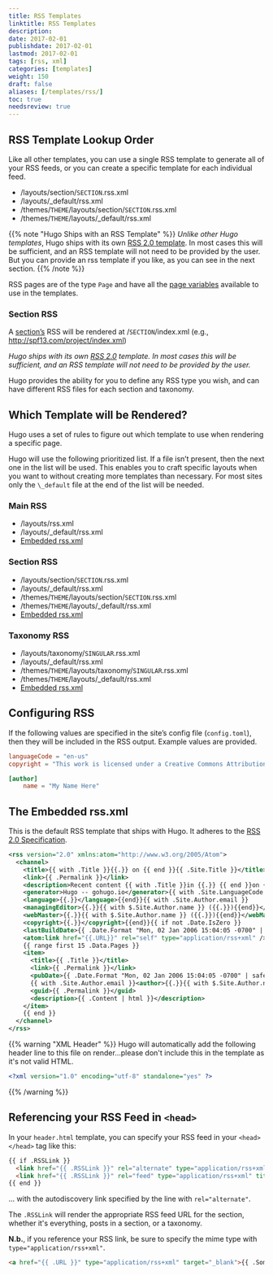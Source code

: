 ```yaml
---
title: RSS Templates
linktitle: RSS Templates
description:
date: 2017-02-01
publishdate: 2017-02-01
lastmod: 2017-02-01
tags: [rss, xml]
categories: [templates]
weight: 150
draft: false
aliases: [/templates/rss/]
toc: true
needsreview: true
---
```


## RSS Template Lookup Order

Like all other templates, you can use a single RSS template to generate all of your RSS feeds, or you can create a specific template for each individual feed.

* /layouts/section/`SECTION`.rss.xml
* /layouts/\_default/rss.xml
* /themes/`THEME`/layouts/section/`SECTION`.rss.xml
* /themes/`THEME`/layouts/\_default/rss.xml

{{% note "Hugo Ships with an RSS Template" %}}
*Unlike other Hugo templates*, Hugo ships with its own [RSS 2.0 template](#the-embedded-rss-xml:eceb479b7b3b2077408a2878a29e1320). In most cases this will be sufficient, and an RSS template will not need to be provided by the user. But you can provide an rss template if you like, as you can see in the next section.
{{% /note %}}

RSS pages are of the type `Page` and have all the [page variables](/layout/variables/) available to use in the templates.

### Section RSS

A [section’s][section] RSS will be rendered at /`SECTION`/index.xml (e.g., http://spf13.com/project/index.xml)

*Hugo ships with its own [RSS 2.0][] template. In most cases this will
be sufficient, and an RSS template will not need to be provided by the
user.*

Hugo provides the ability for you to define any RSS type you wish, and
can have different RSS files for each section and taxonomy.

## Which Template will be Rendered?

Hugo uses a set of rules to figure out which template to use when rendering a specific page.

Hugo will use the following prioritized list. If a file isn’t present, then the next one in the list will be used. This enables you to craft specific layouts when you want to without creating more templates than necessary. For most sites only the `\_default` file at the end of the list will be needed.

### Main RSS

* /layouts/rss.xml
* /layouts/\_default/rss.xml
* [Embedded rss.xml](#the-embedded-rss-xml:eceb479b7b3b2077408a2878a29e1320)

### Section RSS

* /layouts/section/`SECTION`.rss.xml
* /layouts/\_default/rss.xml
* /themes/`THEME`/layouts/section/`SECTION`.rss.xml
* /themes/`THEME`/layouts/\_default/rss.xml
* [Embedded rss.xml](#the-embedded-rss-xml:eceb479b7b3b2077408a2878a29e1320)

### Taxonomy RSS

* /layouts/taxonomy/`SINGULAR`.rss.xml
* /layouts/\_default/rss.xml
* /themes/`THEME`/layouts/taxonomy/`SINGULAR`.rss.xml
* /themes/`THEME`/layouts/\_default/rss.xml
* [Embedded rss.xml](#the-embedded-rss-xml:eceb479b7b3b2077408a2878a29e1320)

## Configuring RSS

If the following values are specified in the site’s config file (`config.toml`), then they will be included in the RSS output. Example values are provided.

```toml
languageCode = "en-us"
copyright = "This work is licensed under a Creative Commons Attribution-ShareAlike 4.0 International License."

[author]
    name = "My Name Here"
```


## The Embedded rss.xml
This is the default RSS template that ships with Hugo. It adheres to the [RSS 2.0 Specification][RSS 2.0].

```xml
<rss version="2.0" xmlns:atom="http://www.w3.org/2005/Atom">
  <channel>
    <title>{{ with .Title }}{{.}} on {{ end }}{{ .Site.Title }}</title>
    <link>{{ .Permalink }}</link>
    <description>Recent content {{ with .Title }}in {{.}} {{ end }}on {{ .Site.Title }}</description>
    <generator>Hugo -- gohugo.io</generator>{{ with .Site.LanguageCode }}
    <language>{{.}}</language>{{end}}{{ with .Site.Author.email }}
    <managingEditor>{{.}}{{ with $.Site.Author.name }} ({{.}}){{end}}</managingEditor>{{end}}{{ with .Site.Author.email }}
    <webMaster>{{.}}{{ with $.Site.Author.name }} ({{.}}){{end}}</webMaster>{{end}}{{ with .Site.Copyright }}
    <copyright>{{.}}</copyright>{{end}}{{ if not .Date.IsZero }}
    <lastBuildDate>{{ .Date.Format "Mon, 02 Jan 2006 15:04:05 -0700" | safeHTML }}</lastBuildDate>{{ end }}
    <atom:link href="{{.URL}}" rel="self" type="application/rss+xml" />
    {{ range first 15 .Data.Pages }}
    <item>
      <title>{{ .Title }}</title>
      <link>{{ .Permalink }}</link>
      <pubDate>{{ .Date.Format "Mon, 02 Jan 2006 15:04:05 -0700" | safeHTML }}</pubDate>
      {{ with .Site.Author.email }}<author>{{.}}{{ with $.Site.Author.name }} ({{.}}){{end}}</author>{{end}}
      <guid>{{ .Permalink }}</guid>
      <description>{{ .Content | html }}</description>
    </item>
    {{ end }}
  </channel>
</rss>
```

{{% warning "XML Header" %}}
Hugo will automatically add the following header line to this file on render…please don't include this in the template as it's not valid HTML.
```xml
<?xml version="1.0" encoding="utf-8" standalone="yes" ?>
```
{{% /warning %}}

## Referencing your RSS Feed in `<head>`

In your `header.html` template, you can specify your RSS feed in your `<head></head>` tag like this:

```html
{{ if .RSSLink }}
  <link href="{{ .RSSLink }}" rel="alternate" type="application/rss+xml" title="{{ .Site.Title }}" />
  <link href="{{ .RSSLink }}" rel="feed" type="application/rss+xml" title="{{ .Site.Title }}" />
{{ end }}
```

... with the autodiscovery link specified by the line with `rel="alternate"`.

The `.RSSLink` will render the appropriate RSS feed URL for the section, whether it's everything, posts in a section, or a taxonomy.

**N.b.**, if you reference your RSS link, be sure to specify the mime type with `type="application/rss+xml"`.

```html
<a href="{{ .URL }}" type="application/rss+xml" target="_blank">{{ .SomeText }}</a>
```

[RSS 2.0]: http://cyber.law.harvard.edu/rss/rss.html "RSS 2.0 Specification"
[section]: /content-management/sections/